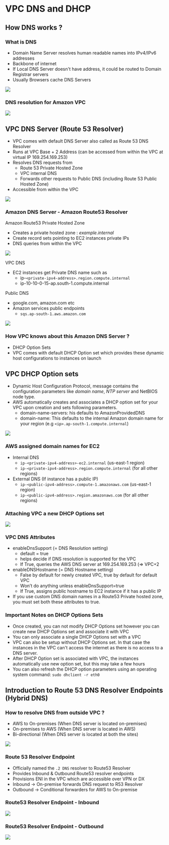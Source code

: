 # VPC DNS and DHCP

## How DNS works ?

### What is DNS

- Domain Name Server resolves human readable names into IPv4/IPv6 addresses
- Backbone of internet
- If Local DNS Server doesn't have address, it could be routed to Domain Registrar servers
- Usually Browsers cache DNS Servers

![](assets/Pasted%20image%2020251025170427.png)

### DNS resolution for Amazon VPC

![](assets/Pasted%20image%2020251025170559.png)

## VPC DNS Server (Route 53 Resolver)

- VPC comes with default DNS Server also called as Route 53 DNS Resolver
- Runs at VPC Base + 2 Address (can be accessed from within the VPC at virtual IP 169.254.169.253)
- Resolves DNS requests from
    - Route 53 Private Hosted Zone
    - VPC internal DNS
    - Forwards other requests to Public DNS (including Route 53 Public Hosted Zone)
- Accessible from within the VPC

![](assets/Pasted%20image%2020251025171104.png)

### Amazon DNS Server - Amazon Route53 Resolver

Amazon Route53 Private Hosted Zone

- Creates a private hosted zone : *example.internal*
- Create record sets pointing to EC2 instances private IPs
- DNS queries from within the VPC

![](assets/Pasted%20image%2020251025171349.png)

VPC DNS

- EC2 instances get Private DNS name such as
    - ip-`<private-ipv4-address>.region.compute.internal`
    - ip-10-10-0-15-ap.south-1.compute.internal

Public DNS

- google.com, amazon.com etc
- Amazon services public endpoints
    - `sqs.ap-south-1.aws.amazon.com`

![](assets/Pasted%20image%2020251025171714.png)

### How VPC knows about this Amazon DNS Server ?

- DHCP Option Sets
- VPC comes with default DHCP Option set which provides these dynamic host configurations to instances on launch

## VPC DHCP Option sets

- Dynamic Host Configuration Protocol, message contains the configuration parameters like *domain name*, *NTP server* and NetBIOS node type.
- AWS automatically creates and associates a DHCP option set for your VPC upon creation and sets following parameters.
    - domain-name-servers: his defaults to AmazonProvidedDNS
    - domain-name: This defaults to the internal Amazon domain name for your
region (e.g `<ip>.ap-south-1.compute.internal`)

![](assets/Pasted%20image%2020251025172451.png)

### AWS assigned domain names for EC2

- Internal DNS
    - `ip-<private-ipv4-address>-ec2.internal` (us-east-1 region)
    - `ip-<private-ipv4-address>.region.compute.internal` (for all other regions)
- External DNS (If instance has a public IP)
    - `ip-<public-ipv4-address>.compute-1.amazonaws.com` (us-east-1 region)
    - `ip-<public-ipv4-address>.region.amazonaws.com` (for all other regions)

### Attaching VPC a new DHCP Options set

![](assets/Pasted%20image%2020251025172746.png)

### VPC DNS Attributes

- enableDnsSupport (= DNS Resolution setting)
    - default = true
    - helps decide if DNS resolution is supported for the VPC
    - If True, queries the AWS DNS server at 169.254.169.253 (=> VPC+2
- enableDNSHostname (= DNS Hostname setting)
    - False by default for newly created VPC, true by default for default VPC
    - Won’t do anything unless enableDnsSupport=true
    - If True, assigns public hostname to EC2 instance if it has a public IP
- If you use custom DNS domain names in a Route53 Private hosted zone, you must set both these attributes to true.

### Important Notes on DHCP Options Sets

- Once created, you can not modify DHCP Options set however you can create new DHCP Options set and associate it with VPC
- You can only associate a single DHCP Options set with a VPC
- VPC can also be setup without DHCP Options set. In that case the instances in the VPC can't access the internet as there is no access to a DNS server.
- After DHCP Option set is associated with VPC, the instances automatically use new option set, but this may take a few hours
- You can also refresh the DHCP option parameters using an operating system command: `sudo dhclient -r eth0`

## Introduction to Route 53 DNS Resolver Endpoints (Hybrid DNS)

### How to resolve DNS from outside VPC ?

- AWS to On-premises (When DNS server is located on-premises)
- On-premises to AWS (When DNS server is located in AWS)
- Bi-directional (When DNS server is located at both the sites)

![](assets/Pasted%20image%2020251025175359.png)

### Route 53 Resolver Endpoint

- Officially named the `.2 DNS` resolver to Route53 Resolver
- Provides Inbound & Outbound Route53 resolver endpoints
- Provisions ENI in the VPC which are accessible over VPN or DX
- Inbound -> On-premise forwards DNS request to R53 Resolver
- Outbound -> Conditional forwarders for AWS to On-premise

### Route53 Resolver Endpoint - Inbound

![](assets/Pasted%20image%2020251025175649.png)

### Route53 Resolver Endpoint - Outbound

![](assets/Pasted%20image%2020251025175706.png)

